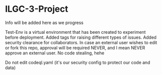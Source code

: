 # ILGC-3-Project
Info will be added here as we progress

Test-Env is a virtual environment that has been created to experiment before deployment.
Added tags for raising different types of issues. 
Added security clearance for collaborators. In case an external user wishes to edit or fork this repo, approval will be required
NEVER, and I mean NEVER approve an external user. No code stealing, hehe

Do not edit codeql.yaml (it's our security config to protect our code and data)

